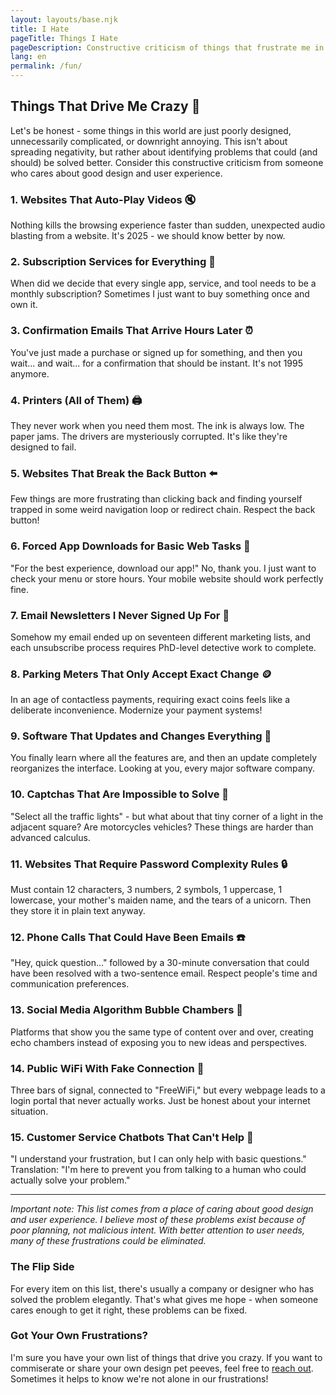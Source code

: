 ```yaml
---
layout: layouts/base.njk
title: I Hate
pageTitle: Things I Hate
pageDescription: Constructive criticism of things that frustrate me in design, technology, and daily life
lang: en
permalink: /fun/
---
```


## Things That Drive Me Crazy 😤

Let's be honest - some things in this world are just poorly designed, unnecessarily complicated, or downright annoying. This isn't about spreading negativity, but rather about identifying problems that could (and should) be solved better. Consider this constructive criticism from someone who cares about good design and user experience.

### 1. **Websites That Auto-Play Videos** 🔇
Nothing kills the browsing experience faster than sudden, unexpected audio blasting from a website. It's 2025 - we should know better by now.

### 2. **Subscription Services for Everything** 💸
When did we decide that every single app, service, and tool needs to be a monthly subscription? Sometimes I just want to buy something once and own it.

### 3. **Confirmation Emails That Arrive Hours Later** ⏰
You've just made a purchase or signed up for something, and then you wait... and wait... for a confirmation that should be instant. It's not 1995 anymore.

### 4. **Printers (All of Them)** 🖨️
They never work when you need them most. The ink is always low. The paper jams. The drivers are mysteriously corrupted. It's like they're designed to fail.

### 5. **Websites That Break the Back Button** ⬅️
Few things are more frustrating than clicking back and finding yourself trapped in some weird navigation loop or redirect chain. Respect the back button!

### 6. **Forced App Downloads for Basic Web Tasks** 📱
"For the best experience, download our app!" No, thank you. I just want to check your menu or store hours. Your mobile website should work perfectly fine.

### 7. **Email Newsletters I Never Signed Up For** 📧
Somehow my email ended up on seventeen different marketing lists, and each unsubscribe process requires PhD-level detective work to complete.

### 8. **Parking Meters That Only Accept Exact Change** 🪙
In an age of contactless payments, requiring exact coins feels like a deliberate inconvenience. Modernize your payment systems!

### 9. **Software That Updates and Changes Everything** 🔄
You finally learn where all the features are, and then an update completely reorganizes the interface. Looking at you, every major software company.

### 10. **Captchas That Are Impossible to Solve** 🤖
"Select all the traffic lights" - but what about that tiny corner of a light in the adjacent square? Are motorcycles vehicles? These things are harder than advanced calculus.

### 11. **Websites That Require Password Complexity Rules** 🔒
Must contain 12 characters, 3 numbers, 2 symbols, 1 uppercase, 1 lowercase, your mother's maiden name, and the tears of a unicorn. Then they store it in plain text anyway.

### 12. **Phone Calls That Could Have Been Emails** ☎️
"Hey, quick question..." followed by a 30-minute conversation that could have been resolved with a two-sentence email. Respect people's time and communication preferences.

### 13. **Social Media Algorithm Bubble Chambers** 🫧
Platforms that show you the same type of content over and over, creating echo chambers instead of exposing you to new ideas and perspectives.

### 14. **Public WiFi With Fake Connection** 📶
Three bars of signal, connected to "FreeWiFi," but every webpage leads to a login portal that never actually works. Just be honest about your internet situation.

### 15. **Customer Service Chatbots That Can't Help** 🤖
"I understand your frustration, but I can only help with basic questions." Translation: "I'm here to prevent you from talking to a human who could actually solve your problem."

---

*Important note: This list comes from a place of caring about good design and user experience. I believe most of these problems exist because of poor planning, not malicious intent. With better attention to user needs, many of these frustrations could be eliminated.*

### The Flip Side

For every item on this list, there's usually a company or designer who has solved the problem elegantly. That's what gives me hope - when someone cares enough to get it right, these problems can be fixed.

### Got Your Own Frustrations?

I'm sure you have your own list of things that drive you crazy. If you want to commiserate or share your own design pet peeves, feel free to [reach out](mailto:hello@alleksy.com). Sometimes it helps to know we're not alone in our frustrations!